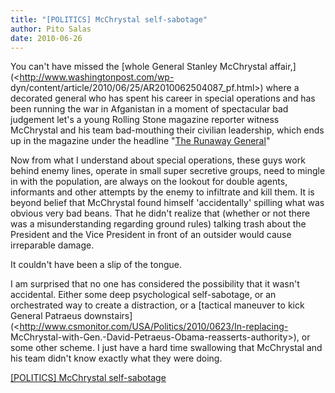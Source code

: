 ```yaml
---
title: "[POLITICS] McChrystal self-sabotage"
author: Pito Salas
date: 2010-06-26
---
```




You can't have missed the [whole General Stanley McChrystal
affair,](<http://www.washingtonpost.com/wp-
dyn/content/article/2010/06/25/AR2010062504087_pf.html>) where a decorated
general who has spent his career in special operations and has been running
the war in Afganistan in a moment of spectacular bad judgement let's a young
Rolling Stone magazine reporter witness McChrystal and his team bad-mouthing
their civilian leadership, which ends up in the magazine under the headline
"[The Runaway
General](<http://www.rollingstone.com/politics/news/17390/119236>)"

Now from what I understand about special operations, these guys work behind
enemy lines, operate in small super secretive groups, need to mingle in with
the population, are always on the lookout for double agents, informants and
other attempts by the enemy to infiltrate and kill them. It is beyond belief
that McChrystal found himself 'accidentally' spilling what was obvious very
bad beans. That he didn't realize that (whether or not there was a
misunderstanding regarding ground rules) talking trash about the President and
the Vice President in front of an outsider would cause irreparable damage.

It couldn't have been a slip of the tongue.

I am surprised that no one has considered the possibility that it wasn't
accidental. Either some deep psychological self-sabotage, or an orchestrated
way to create a distraction, or a [tactical maneuver to kick General Patraeus
downstairs](<http://www.csmonitor.com/USA/Politics/2010/0623/In-replacing-
McChrystal-with-Gen.-David-Petraeus-Obama-reasserts-authority>), or some other
scheme. I just have a hard time swallowing that McChrystal and his team didn't
know exactly what they were doing.


[[POLITICS] McChrystal self-sabotage](None)
